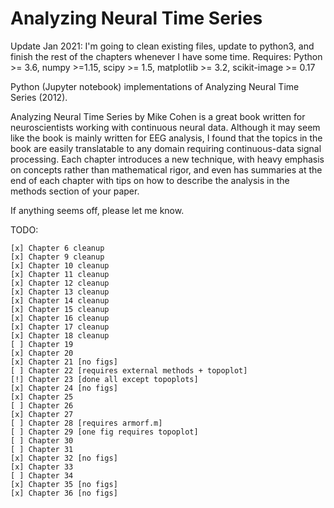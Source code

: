 # Analyzing Neural Time Series

Update Jan 2021: I'm going to clean existing files, update to python3, and finish the rest of the chapters whenever I 
have some time. 
Requires: Python >= 3.6, numpy >=1.15, scipy >= 1.5, matplotlib >= 3.2, scikit-image >= 0.17

Python (Jupyter notebook) implementations of Analyzing Neural Time Series (2012).

Analyzing Neural Time Series by Mike Cohen is a great book written for neuroscientists working with continuous neural data. 
Although it may seem like the book is mainly written for EEG analysis, I found that the topics in the book are easily translatable to any domain requiring continuous-data signal processing.
Each chapter introduces a new technique, with heavy emphasis on concepts rather than mathematical rigor, and even has summaries at the end of each chapter with tips on how to describe the analysis in the methods section of your paper.

If anything seems off, please let me know.

TODO: 

    [x] Chapter 6 cleanup
    [x] Chapter 9 cleanup
    [x] Chapter 10 cleanup
    [x] Chapter 11 cleanup
    [x] Chapter 12 cleanup
    [x] Chapter 13 cleanup
    [x] Chapter 14 cleanup
    [x] Chapter 15 cleanup
    [x] Chapter 16 cleanup
    [x] Chapter 17 cleanup
    [x] Chapter 18 cleanup
    [ ] Chapter 19 
    [x] Chapter 20 
    [x] Chapter 21 [no figs]
    [ ] Chapter 22 [requires external methods + topoplot]
    [!] Chapter 23 [done all except topoplots]
    [x] Chapter 24 [no figs]
    [x] Chapter 25 
    [ ] Chapter 26 
    [x] Chapter 27 
    [ ] Chapter 28 [requires armorf.m]
    [ ] Chapter 29 [one fig requires topoplot]
    [ ] Chapter 30 
    [ ] Chapter 31 
    [x] Chapter 32 [no figs]
    [x] Chapter 33 
    [ ] Chapter 34 
    [x] Chapter 35 [no figs]
    [x] Chapter 36 [no figs]
